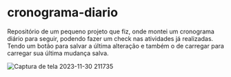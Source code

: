 # cronograma-diario
Repositório de um pequeno projeto que fiz, onde montei um cronograma diário para seguir, podendo fazer um check nas atividades já realizadas. Tendo um botão para salvar a última alteração e também o de carregar para carregar sua última mudança salva.

![Captura de tela 2023-11-30 211735](https://github.com/rafael-marques15/cronograma-diario/assets/127262823/f1bddd74-a394-4931-aa23-4333693c1604)
